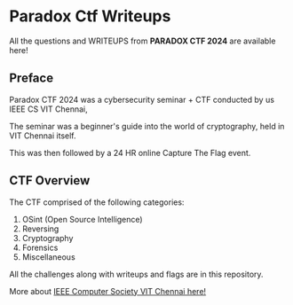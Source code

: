 # Paradox Ctf Writeups

All the questions and WRITEUPS from **PARADOX CTF 2024** are available here!

## Preface

Paradox CTF 2024 was a cybersecurity seminar + CTF conducted by us IEEE CS VIT Chennai,

The seminar was a beginner's guide into the world of cryptography, held in VIT Chennai itself.

This was then followed by a 24 HR online Capture The Flag event.

## CTF Overview

The CTF comprised of the following categories:

1. OSint (Open Source Intelligence)
2. Reversing
3. Cryptography
4. Forensics
5. Miscellaneous


All the challenges along with writeups and flags are in this repository.


More about [IEEE Computer Society VIT Chennai here!](https://ieeecsvitc.com/)
